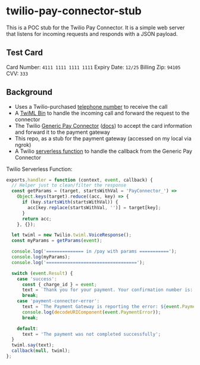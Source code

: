 # twilio-pay-connector-stub

This is a POC stub for the Twilio Pay Connector. It is a simple web server that listens for incoming requests and responds with a JSON payload.

## Test Card

Card Number: `4111 1111 1111 1111`
Expiry Date: `12/25`
Billing Zip: `94105`
CVV: `333`

## Background

- Uses a Twilio-purchased [telephone number](https://console.twilio.com/us1/develop/phone-numbers/manage/incoming) to receive the call
- A [TwiML Bin](https://console.twilio.com/us1/develop/twiml-bins/twiml-bins) to handle the incoming call and forward the request to the connector
- The Twilio [Generic Pay Connector](https://console.twilio.com/us1/develop/add-ons/catalog) ([docs](https://www.twilio.com/docs/voice/twiml/pay/generic-pay-connector)) to accept the card information and forward it to the payment gateway
- This repo, as a stub for the payment gateway (accessed on my local via ngrok)
- A Twilio [serverless function](https://console.twilio.com/us1/develop/functions/services) to handle the callback from the Generic Pay Connector

Twilio Serverless Function:

```javascript
exports.handler = function (context, event, callback) {
  // Helper just to clean/filter the response
  const getParams = (target, startsWithVal = 'PayConnector_') =>
    Object.keys(target).reduce((acc, key) => {
      if (key.startsWith(startsWithVal)) {
        acc[key.replace(startsWithVal, '')] = target[key];
      }
      return acc;
    }, {});

  let twiml = new Twilio.twiml.VoiceResponse();
  const myParams = getParams(event);

  console.log('============== in /pay with params ===========');
  console.log(myParams);
  console.log('==================================');

  switch (event.Result) {
    case 'success':
      const { charge_id } = event;
      text = `Thank you for your payment. Your confirmation number is: ${event.PayConnector_confirmation_number}`;
      break;
    case 'payment-connector-error':
      text = `The Payment Gateway is reporting the error: ${event.PaymentError}`;
      console.log(decodeURIComponent(event.PaymentError));
      break;

    default:
      text = 'The payment was not completed successfully';
  }
  twiml.say(text);
  callback(null, twiml);
};
```
